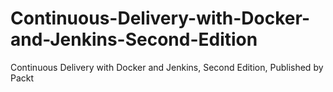 # Continuous-Delivery-with-Docker-and-Jenkins-Second-Edition
Continuous Delivery with Docker and Jenkins, Second Edition, Published by Packt
